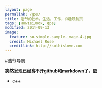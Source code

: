 ```yaml
---
layout: page
permalink: /gps/
title: 浩爷的技术，生活，工作，兴趣导航页
tags: [HowieiBook, gps]
modified: 2014-09-13
image:
  feature: so-simple-sample-image-4.jpg
  credit: Michael Rose
  creditlink: http://sothislove.com
---
```





#浩爷导航

**突然发现已经离不开github和markdown了，囧**

* [c++](./cpp.html)

